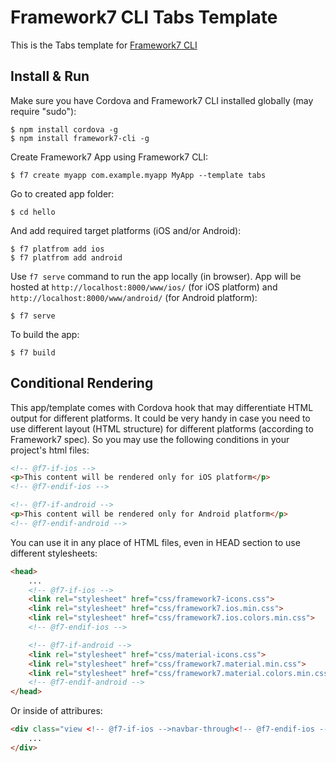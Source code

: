 # Framework7 CLI Tabs Template

This is the Tabs template for [Framework7 CLI](https://github.com/nolimits4web/framework7-cli)

## Install & Run

Make sure you have Cordova and Framework7 CLI installed globally (may require "sudo"):
```
$ npm install cordova -g
$ npm install framework7-cli -g
```

Create Framework7 App using Framework7 CLI:
```
$ f7 create myapp com.example.myapp MyApp --template tabs
```

Go to created app folder:
```
$ cd hello
```

And add required target platforms (iOS and/or Android):
```
$ f7 platfrom add ios
$ f7 platfrom add android
```

Use `f7 serve` command to run the app locally (in browser). App will be hosted at `http://localhost:8000/www/ios/` (for iOS platform) and `http://localhost:8000/www/android/` (for Android platform):
```
$ f7 serve
```

To build the app:
```
$ f7 build
```

## Conditional Rendering

This app/template comes with Cordova hook that may differentiate HTML output for different platforms. It could be very handy in case you need to use different layout (HTML structure) for different platforms (according to Framework7 spec). So you may use the following conditions in your project's html files:

```html
<!-- @f7-if-ios -->
<p>This content will be rendered only for iOS platform</p>
<!-- @f7-endif-ios -->

<!-- @f7-if-android -->
<p>This content will be rendered only for Android platform</p>
<!-- @f7-endif-android -->
```

You can use it in any place of HTML files, even in HEAD section to use different stylesheets:
```html
<head>
    ...
    <!-- @f7-if-ios -->
    <link rel="stylesheet" href="css/framework7-icons.css">
    <link rel="stylesheet" href="css/framework7.ios.min.css">
    <link rel="stylesheet" href="css/framework7.ios.colors.min.css">
    <!-- @f7-endif-ios -->

    <!-- @f7-if-android -->
    <link rel="stylesheet" href="css/material-icons.css">
    <link rel="stylesheet" href="css/framework7.material.min.css">
    <link rel="stylesheet" href="css/framework7.material.colors.min.css">
    <!-- @f7-endif-android -->
</head>
```

Or inside of attribures:
```html
<div class="view <!-- @f7-if-ios -->navbar-through<!-- @f7-endif-ios --> <!-- @f7-if-android -->navbar-fixed<!-- @f7-endif-android -->">
    ...
</div>
```

